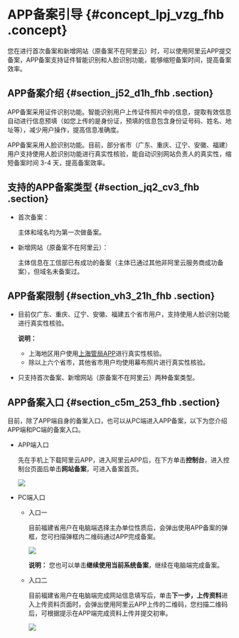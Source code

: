 # APP备案引导 {#concept_lpj_vzg_fhb .concept}

您在进行首次备案和新增网站（原备案不在阿里云）时，可以使用阿里云APP提交备案，APP备案支持证件智能识别和人脸识别功能，能够缩短备案时间，提高备案效率。

## APP备案介绍 {#section_j52_d1h_fhb .section}

APP备案采用证件识别功能。智能识别用户上传证件照片中的信息，提取有效信息自动进行信息预填（如您上传的是身份证，预填的信息包含身份证号码、姓名、地址等），减少用户操作，提高信息准确度。

APP备案采用人脸识别功能。目前，部分省市（广东、重庆、辽宁、安徽、福建）用户支持使用人脸识别功能进行真实性核验，能自动识别网站负责人的真实性，缩短备案时间 3-4 天，提高备案效率。

## 支持的APP备案类型 {#section_jq2_cv3_fhb .section}

-   首次备案：

    主体和域名均为第一次做备案。

-   新增网站（原备案不在阿里云）：

    主体信息在工信部已有成功的备案（主体已通过其他非阿里云服务商成功备案），但域名未备案过。


## APP备案限制 {#section_vh3_21h_fhb .section}

-   目前仅广东、重庆、辽宁、安徽、福建五个省市用户，支持使用人脸识别功能进行真实性核验。

    **说明：** 

    -   上海地区用户使用[上海管局APP](../../../../../cn.zh-CN/ICP备案流程（PC端）/上海地区通过手机APP核验网站负责人.md#)进行真实性核验。
    -   除以上六个省市，其他省市用户均使用幕布照片进行真实性核验。
-   只支持首次备案、新增网站（原备案不在阿里云）两种备案类型。

## APP备案入口 {#section_c5m_253_fhb .section}

目前，除了APP端自身的备案入口，也可以从PC端进入APP备案，以下为您介绍APP端和PC端的备案入口。

-   APP端入口

    先在手机上下载阿里云APP，进入阿里云APP后，在下方单击**控制台**，进入控制台页面后单击**网站备案**，可进入备案首页。

    ![](http://static-aliyun-doc.oss-cn-hangzhou.aliyuncs.com/assets/img/149698/155497255844263_zh-CN.png)

-   PC端入口
    -   入口一

        目前福建省用户在电脑端选择主办单位性质后，会弹出使用APP备案的弹框，您可扫描弹框内二维码通过APP完成备案。

        ![](http://static-aliyun-doc.oss-cn-hangzhou.aliyuncs.com/assets/img/149698/155497255843696_zh-CN.png)

        **说明：** 您也可以单击**继续使用当前系统备案**，继续在电脑端完成备案。

    -   入口二

        目前福建省用户在电脑端完成网站信息填写后，单击**下一步，上传资料**进入上传资料页面时，会弹出使用阿里云APP上传的二维码，您扫描二维码后，可根据提示在APP端完成资料上传并提交初审。

        ![](http://static-aliyun-doc.oss-cn-hangzhou.aliyuncs.com/assets/img/149698/155497255843698_zh-CN.png)


